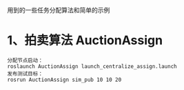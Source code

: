 用到的一些任务分配算法和简单的示例
# 1、拍卖算法 AuctionAssign
```
分配节点启动：
roslaunch AuctionAssign launch_centralize_assign.launch
发布测试目标：
rosrun AuctionAssign sim_pub 10 10 20
```
